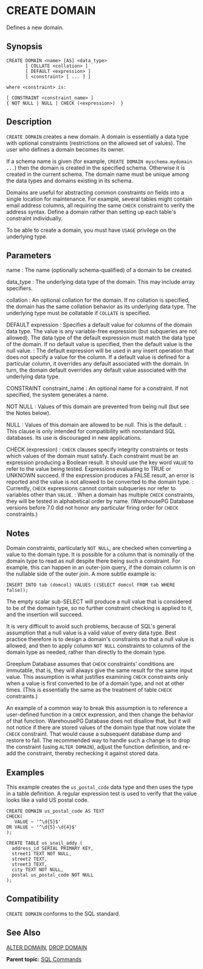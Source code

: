 # CREATE DOMAIN 

Defines a new domain.

## <a id="section2"></a>Synopsis 

``` {#sql_command_synopsis}
CREATE DOMAIN <name> [AS] <data_type>
       [ COLLATE <collation> ] 
       [ DEFAULT <expression> ]
       [ <constraint> [ ... ] ]

where <constraint> is:

[ CONSTRAINT <constraint_name> ]
{ NOT NULL | NULL | CHECK (<expression>)  }
```

## <a id="section3"></a>Description 

`CREATE DOMAIN` creates a new domain. A domain is essentially a data type with optional constraints \(restrictions on the allowed set of values\). The user who defines a domain becomes its owner.

If a schema name is given \(for example, `CREATE DOMAIN myschema.mydomain ...`\) then the domain is created in the specified schema. Otherwise it is created in the current schema. The domain name must be unique among the data types and domains existing in its schema.

Domains are useful for abstracting common constraints on fields into a single location for maintenance. For example, several tables might contain email address columns, all requiring the same `CHECK` constraint to verify the address syntax. Define a domain rather than setting up each table's constraint individually.

To be able to create a domain, you must have `USAGE` privilege on the underlying type.

## <a id="section4"></a>Parameters 

name
:   The name \(optionally schema-qualified\) of a domain to be created.

data\_type
:   The underlying data type of the domain. This may include array specifiers.

collation
:   An optional collation for the domain. If no collation is specified, the domain has the same collation behavior as its underlying data type. The underlying type must be collatable if `COLLATE` is specified.

DEFAULT expression
:   Specifies a default value for columns of the domain data type. The value is any variable-free expression \(but subqueries are not allowed\). The data type of the default expression must match the data type of the domain. If no default value is specified, then the default value is the null value.
:   The default expression will be used in any insert operation that does not specify a value for the column. If a default value is defined for a particular column, it overrides any default associated with the domain. In turn, the domain default overrides any default value associated with the underlying data type.

CONSTRAINT constraint\_name
:   An optional name for a constraint. If not specified, the system generates a name.

NOT NULL
:   Values of this domain are prevented from being null (but see the Notes below).

NULL
:   Values of this domain are allowed to be null. This is the default.
:   This clause is only intended for compatibility with nonstandard SQL databases. Its use is discouraged in new applications.

CHECK \(expression\)
:   `CHECK` clauses specify integrity constraints or tests which values of the domain must satisfy. Each constraint must be an expression producing a Boolean result. It should use the key word `VALUE` to refer to the value being tested. Expressions evaluating to TRUE or UNKNOWN succeed. If the expression produces a FALSE result, an error is reported and the value is not allowed to be converted to the domain type.
:   Currently, `CHECK` expressions cannot contain subqueries nor refer to variables other than `VALUE`.
:   When a domain has multiple `CHECK` constraints, they will be tested in alphabetical order by name. \(WarehousePG Database versions before 7.0 did not honor any particular firing order for `CHECK` constraints.\)

## <a id="section4a"></a>Notes

Domain constraints, particularly `NOT NULL`, are checked when converting a value to the domain type. It is possible for a column that is nominally of the domain type to read as null despite there being such a constraint. For example, this can happen in an outer-join query, if the domain column is on the nullable side of the outer join. A more subtle example is:

```
INSERT INTO tab (domcol) VALUES ((SELECT domcol FROM tab WHERE false));
```

The empty scalar sub-SELECT will produce a null value that is considered to be of the domain type, so no further constraint checking is applied to it, and the insertion will succeed.

It is very difficult to avoid such problems, because of SQL's general assumption that a null value is a valid value of every data type. Best practice therefore is to design a domain's constraints so that a null value is allowed, and then to apply column `NOT NULL` constraints to columns of the domain type as needed, rather than directly to the domain type.

Greeplum Database assumes that `CHECK` constraints' conditions are immutable, that is, they will always give the same result for the same input value. This assumption is what justifies examining `CHECK` constraints only when a value is first converted to be of a domain type, and not at other times. \(This is essentially the same as the treatment of table `CHECK` constraints.\)

An example of a common way to break this assumption is to reference a user-defined function in a `CHECK` expression, and then change the behavior of that function. WarehousePG Database does not disallow that, but it will not notice if there are stored values of the domain type that now violate the `CHECK` constraint. That would cause a subsequent database dump and restore to fail. The recommended way to handle such a change is to drop the constraint \(using `ALTER DOMAIN`\), adjust the function definition, and re-add the constraint, thereby rechecking it against stored data.

## <a id="section5"></a>Examples 

This example creates the `us_postal_code` data type and then uses the type in a table definition. A regular expression test is used to verify that the value looks like a valid US postal code.

```
CREATE DOMAIN us_postal_code AS TEXT
CHECK(
   VALUE ~ '^\d{5}$'
OR VALUE ~ '^\d{5}-\d{4}$'
);

CREATE TABLE us_snail_addy (
  address_id SERIAL PRIMARY KEY,
  street1 TEXT NOT NULL,
  street2 TEXT,
  street3 TEXT,
  city TEXT NOT NULL,
  postal us_postal_code NOT NULL
);
```

## <a id="section6"></a>Compatibility 

`CREATE DOMAIN` conforms to the SQL standard.

## <a id="section7"></a>See Also 

[ALTER DOMAIN](ALTER_DOMAIN.html), [DROP DOMAIN](DROP_DOMAIN.html)

**Parent topic:** [SQL Commands](../sql_commands/sql_ref.html)

